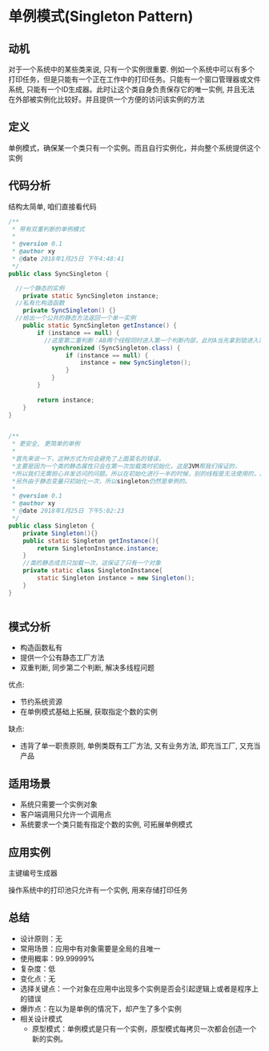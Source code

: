 # 单例模式(Singleton Pattern)

## 动机

对于一个系统中的某些类来说, 只有一个实例很重要. 例如一个系统中可以有多个打印任务，但是只能有一个正在工作中的打印任务。只能有一个窗口管理器或文件系统, 只能有一个ID生成器。此时让这个类自身负责保存它的唯一实例, 并且无法在外部被实例化比较好。并且提供一个方便的访问该实例的方法

## 定义

单例模式，确保某一个类只有一个实例。而且自行实例化，并向整个系统提供这个实例


## 代码分析

结构太简单, 咱们直接看代码

```java
/**
 * 带有双重判断的单例模式
 *
 * @version 0.1
 * @author xy
 * @date 2018年1月25日 下午4:48:41
 */
public class SyncSingleton {

  //一个静态的实例
    private static SyncSingleton instance;
  //私有化构造函数
    private SyncSingleton() {}
  //给出一个公共的静态方法返回一个单一实例
    public static SyncSingleton getInstance() {
        if (instance == null) {
          //这里第二重判断：AB两个线程同时进入第一个判断内部，此时A当先拿到锁进入第二判断，创建了对象，B拿到锁后会再次进行判断，如果此处不判断，则会创建第二个对象；
            synchronized (SyncSingleton.class) {
                if (instance == null) {
                    instance = new SyncSingleton();
                }
            }
        }
        
        return instance;
    }
}


/**
 * 更安全, 更简单的单例
 *
 *首先来说一下，这种方式为何会避免了上面莫名的错误，
 *主要是因为一个类的静态属性只会在第一次加载类时初始化，这是JVM帮我们保证的，
 *所以我们无需担心并发访问的问题。所以在初始化进行一半的时候，别的线程是无法使用的，因为JVM会帮我们强行同步这个过程。
 *另外由于静态变量只初始化一次，所以singleton仍然是单例的。
 *
 * @version 0.1
 * @author xy
 * @date 2018年1月25日 下午5:02:23
 */
public class Singleton {
    private Singleton(){}
    public static Singleton getInstance(){
        return SingletonInstance.instance;
    }
    //类的静态成员只加载一次，这保证了只有一个对象
    private static class SingletonInstance{
        static Singleton instance = new Singleton();
    }
}



```

## 模式分析

*   构造函数私有
*   提供一个公有静态工厂方法
*   双重判断, 同步第二个判断, 解决多线程问题

优点:

* 节约系统资源
* 在单例模式基础上拓展, 获取指定个数的实例

缺点:

* 违背了单一职责原则, 单例类既有工厂方法, 又有业务方法, 即充当工厂, 又充当产品

## 适用场景

*   系统只需要一个实例对象
*   客户端调用只允许一个调用点
*   系统要求一个类只能有指定个数的实例, 可拓展单例模式

## 应用实例

主键编号生成器

操作系统中的打印池只允许有一个实例, 用来存储打印任务

##  总结

*	设计原则：无 
*	常用场景：应用中有对象需要是全局的且唯一 
*	使用概率：99.99999% 
*	复杂度：低 
*	变化点：无 
*	选择关键点：一个对象在应用中出现多个实例是否会引起逻辑上或者是程序上的错误 
*	爆炸点：在以为是单例的情况下，却产生了多个实例 
*	相关设计模式 
    *	原型模式：单例模式是只有一个实例，原型模式每拷贝一次都会创造一个新的实例。
